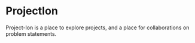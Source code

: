 # ProjectIon

Project-Ion is a place to explore projects, and a place for collaborations on problem statements.

